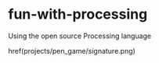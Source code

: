 # fun-with-processing
Using the open source Processing language

href(projects/pen_game/signature.png)
